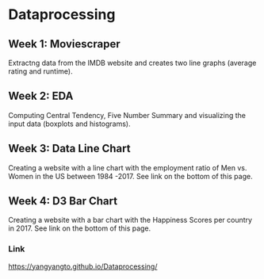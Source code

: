 # Dataprocessing

## Week 1: Moviescraper 
Extractng data from the IMDB website and creates two line graphs (average rating and runtime).

## Week 2: EDA
Computing Central Tendency, Five Number Summary and visualizing the input data (boxplots and histograms). 

## Week 3: Data Line Chart
Creating a website with a line chart with the employment ratio of Men vs. Women in the US between 1984 -2017. See link on the bottom of this page.

## Week 4: D3 Bar Chart
Creating a website with a bar chart with the Happiness Scores per country in 2017. See link on the bottom of this page.


### Link
https://yangyangto.github.io/Dataprocessing/
